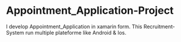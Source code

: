 # Appointment_Application-Project
I develop Appointment_Application in xamarin form. This Recruitment-System run multiple plateforme like Android &amp; Ios.
